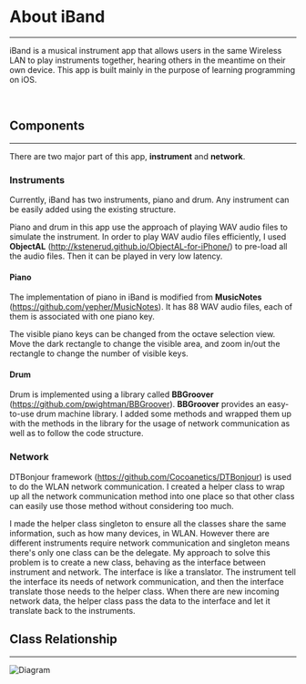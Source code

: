 # About iBand
***
iBand is a musical instrument app that allows users in the same Wireless LAN to play instruments together, hearing others in the meantime on their own device. This app is built mainly in the purpose of learning programming on iOS.

<br>

## Components
***
There are two major part of this app, **instrument** and **network**.

### Instruments

Currently, iBand has two instruments, piano and drum. Any instrument can be easily added using the existing structure.

Piano and drum in this app use the approach of playing WAV audio files to simulate the instrument. In order to play WAV audio files efficiently, I used **ObjectAL** (<http://kstenerud.github.io/ObjectAL-for-iPhone/>) to pre-load all the audio files. Then it can be played in very low latency.


#### Piano

The implementation of piano in iBand is modified from **MusicNotes** (<https://github.com/yepher/MusicNotes>). It has 88 WAV audio files, each of them is associated with one piano key.

The visible piano keys can be changed from the octave selection view. Move the dark rectangle to change the visible area, and zoom in/out the rectangle to change the number of visible keys.

#### Drum

Drum is implemented using a library called **BBGroover** (<https://github.com/pwightman/BBGroover>). **BBGroover** provides an easy-to-use drum machine library. I added some methods and wrapped them up with the methods in the library for the usage of network communication as well as to follow the code structure.

### Network

DTBonjour framework (<https://github.com/Cocoanetics/DTBonjour>) is used to do the WLAN network communication. I created a helper class to wrap up all the network communication method into one place so that other class can easily use those method without considering too much. 

I made the helper class singleton to ensure all the classes share the same information, such as how many devices, in WLAN. However there are different instruments require network communication and singleton means there's only one class can be the delegate. My approach to solve this problem is to create a new class, behaving as the interface between instrument and network. The interface is like a translator. The instrument tell the interface its needs of network communication, and then the interface translate those needs to the helper class. When there are new incoming network data, the helper class pass the data to the interface and let it translate back to the instruments.

## Class Relationship
***
![Diagram](http://farm8.staticflickr.com/7286/8736964613_24ebe5d8a7_z.jpg)